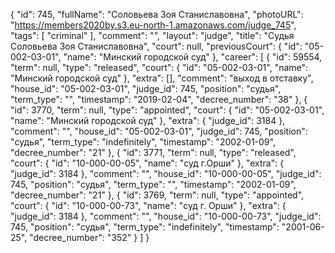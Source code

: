 {
    "id": 745,
    "fullName": "Соловьева Зоя Станиславовна",
    "photoURL": "https://members2020by.s3.eu-north-1.amazonaws.com/judge_745",
    "tags": [
        "criminal"
    ],
    "comment": "",
    "layout": "judge",
    "title": "Судья Соловьева Зоя Станиславовна",
    "court": null,
    "previousCourt": {
        "id": "05-002-03-01",
        "name": "Минский городской суд"
    },
    "career": [
        {
            "id": 59554,
            "term": null,
            "type": "released",
            "court": {
                "id": "05-002-03-01",
                "name": "Минский городской суд"
            },
            "extra": [],
            "comment": "выход в отставку",
            "house_id": "05-002-03-01",
            "judge_id": 745,
            "position": "судья",
            "term_type": "",
            "timestamp": "2019-02-04",
            "decree_number": "38"
        },
        {
            "id": 3770,
            "term": null,
            "type": "appointed",
            "court": {
                "id": "05-002-03-01",
                "name": "Минский городской суд"
            },
            "extra": {
                "judge_id": 3184
            },
            "comment": "",
            "house_id": "05-002-03-01",
            "judge_id": 745,
            "position": "судья",
            "term_type": "indefinitely",
            "timestamp": "2002-01-09",
            "decree_number": "21"
        },
        {
            "id": 3771,
            "term": null,
            "type": "released",
            "court": {
                "id": "10-000-00-05",
                "name": "суд г.Орши"
            },
            "extra": {
                "judge_id": 3184
            },
            "comment": "",
            "house_id": "10-000-00-05",
            "judge_id": 745,
            "position": "судья",
            "term_type": "",
            "timestamp": "2002-01-09",
            "decree_number": "21"
        },
        {
            "id": 3769,
            "term": null,
            "type": "appointed",
            "court": {
                "id": "10-000-00-73",
                "name": "суд г. Орши"
            },
            "extra": {
                "judge_id": 3184
            },
            "comment": "",
            "house_id": "10-000-00-73",
            "judge_id": 745,
            "position": "судья",
            "term_type": "indefinitely",
            "timestamp": "2001-06-25",
            "decree_number": "352"
        }
    ]
}